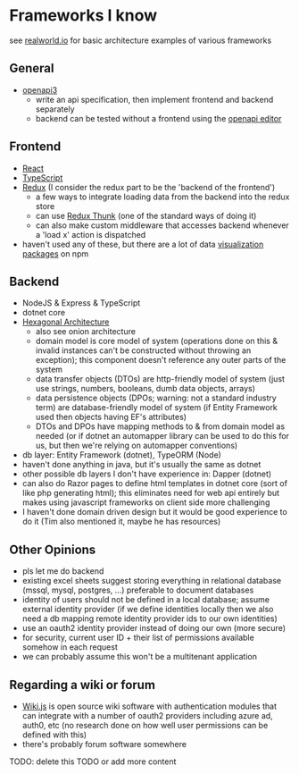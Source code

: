 # Frameworks I know

see [realworld.io](https://realworld.io) for basic architecture examples of various frameworks

## General

- [openapi3](https://swagger.io/docs/specification/about/)
  - write an api specification, then implement frontend and backend separately
  - backend can be tested without a frontend using the [openapi editor](https://editor.swagger.io/)

## Frontend

- [React](https://reactjs.org/)
- [TypeScript](https://www.typescriptlang.org/)
- [Redux](https://redux.js.org/) (I consider the redux part to be the 'backend of the frontend')
  - a few ways to integrate loading data from the backend into the redux store
  - can use [Redux Thunk](https://github.com/reduxjs/redux-thunk) (one of the standard ways of doing it)
  - can also make custom middleware that accesses backend whenever a 'load x' action is dispatched
- haven't used any of these, but there are a lot of data [visualization packages](https://www.npmjs.com/search?q=data%20visualization) on npm

## Backend

- NodeJS & Express & TypeScript
- dotnet core
- [Hexagonal Architecture](https://en.wikipedia.org/wiki/Hexagonal_architecture_(software))
  - also see onion architecture
  - domain model is core model of system (operations done on this & invalid instances can't be constructed without throwing an exception); this component doesn't reference any outer parts of the system
  - data transfer objects (DTOs) are http-friendly model of system (just use strings, numbers, booleans, dumb data objects, arrays)
  - data persistence objects (DPOs; warning: not a standard industry term) are database-friendly model of system (if Entity Framework used then objects having EF's attributes)
  - DTOs and DPOs have mapping methods to & from domain model as needed (or if dotnet an automapper library can be used to do this for us, but then we're relying on automapper conventions)
- db layer: Entity Framework (dotnet), TypeORM (Node)
- haven't done anything in java, but it's usually the same as dotnet
- other possible db layers I don't have experience in: Dapper (dotnet)
- can also do Razor pages to define html templates in dotnet core (sort of like php generating html); this eliminates need for web api entirely but makes using javascript frameworks on client side more challenging
- I haven't done domain driven design but it would be good experience to do it (Tim also mentioned it, maybe he has resources)

## Other Opinions

- pls let me do backend
- existing excel sheets suggest storing everything in relational database (mssql, mysql, postgres, ...) preferable to document databases
- identity of users should not be defined in a local database; assume external identity provider (if we define identities locally then we also need a db mapping remote identity provider ids to our own identities)
- use an oauth2 identity provider instead of doing our own (more secure)
- for security, current user ID + their list of permissions available somehow in each request
- we can probably assume this won't be a multitenant application

## Regarding a wiki or forum

- [Wiki.js](https://wiki.js.org/) is open source wiki software with authentication modules that can integrate with a number of oauth2 providers including azure ad, auth0, etc (no research done on how well user permissions can be defined with this)
- there's probably forum software somewhere


TODO: delete this TODO or add more content
